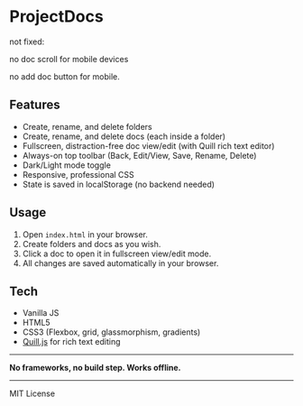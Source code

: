 # ProjectDocs



not fixed:

no doc scroll for mobile devices

no add doc button for mobile.








## Features
- Create, rename, and delete folders
- Create, rename, and delete docs (each inside a folder)
- Fullscreen, distraction-free doc view/edit (with Quill rich text editor)
- Always-on top toolbar (Back, Edit/View, Save, Rename, Delete)
- Dark/Light mode toggle
- Responsive, professional CSS
- State is saved in localStorage (no backend needed)

## Usage
1. Open `index.html` in your browser.
2. Create folders and docs as you wish.
3. Click a doc to open it in fullscreen view/edit mode.
4. All changes are saved automatically in your browser.

## Tech
- Vanilla JS
- HTML5
- CSS3 (Flexbox, grid, glassmorphism, gradients)
- [Quill.js](https://quilljs.com/) for rich text editing

---

**No frameworks, no build step. Works offline.**

---

MIT License

